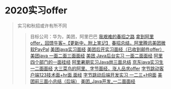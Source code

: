 # 2020实习offer
> 实习和秋招或许有所不同
>> 目标公司：华为，美团，阿里巴巴
[我艰难的春招之路](https://www.nowcoder.com/discuss/396949?type=2)
[拿到阿里offer，回馈牛客~【更新中，附上笔记】](https://www.nowcoder.com/discuss/401895?type=2)
[春招总结，阿里腾讯美团微软PayPal](https://www.nowcoder.com/discuss/396702?type=2)
[美团java实习面经](https://www.nowcoder.com/discuss/374445?type=2)
[美团后开实习面经（已收到邮件offer）](https://www.nowcoder.com/discuss/399276?type=2)
[美团java 一面二面三面面经](https://www.nowcoder.com/discuss/398341?type=2)
[美团 Java后台实习 一面二面面经](https://www.nowcoder.com/discuss/398262?type=2)
[阿里四个部门的一面挂经](https://www.nowcoder.com/discuss/381726?type=2)
[阿里暑期实习Java岗三面总结](https://www.nowcoder.com/discuss/399291?type=2)
[京东java实习生一二面面经](https://www.nowcoder.com/discuss/380495?type=2)
[大三菜鸟的阿里、字节面经，涨人品求offer](https://www.nowcoder.com/discuss/385269?type=2)
[字节跳动客户端123技术面+hr面 面经](https://www.nowcoder.com/discuss/385255?type=2)
[字节跳动后端开发实习 一二三+HR面](https://www.nowcoder.com/discuss/396966?type=2)
[美团前三面小总结（后端）](https://www.nowcoder.com/discuss/385204?type=2)
[美团_Java开发_一二面面经](https://www.nowcoder.com/discuss/401264?type=2)
